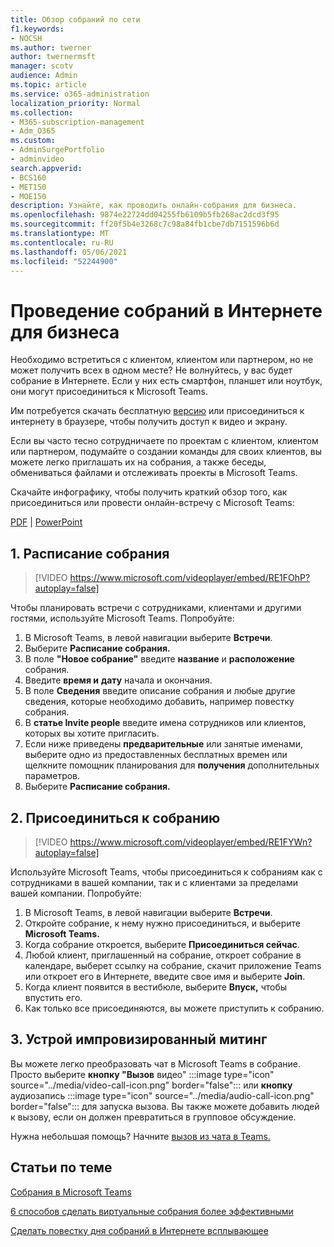 ```yaml
---
title: Обзор собраний по сети
f1.keywords:
- NOCSH
ms.author: twerner
author: twernermsft
manager: scotv
audience: Admin
ms.topic: article
ms.service: o365-administration
localization_priority: Normal
ms.collection:
- M365-subscription-management
- Adm_O365
ms.custom:
- AdminSurgePortfolio
- adminvideo
search.appverid:
- BCS160
- MET150
- MOE150
description: Узнайте, как проводить онлайн-собрания для бизнеса.
ms.openlocfilehash: 9874e22724dd04255fb6109b5fb268ac2dcd3f95
ms.sourcegitcommit: ff20f5b4e3268c7c98a84fb1cbe7db7151596b6d
ms.translationtype: MT
ms.contentlocale: ru-RU
ms.lasthandoff: 05/06/2021
ms.locfileid: "52244900"
---
```

# <a name="host-online-meetings-for-your-business"></a>Проведение собраний в Интернете для бизнеса

Необходимо встретиться с клиентом, клиентом или партнером, но не может получить всех в одном месте? Не волнуйтесь, у вас будет собрание в Интернете. Если у них есть смартфон, планшет или ноутбук, они могут присоединиться к Microsoft Teams.

Им потребуется скачать бесплатную [](https://support.microsoft.com/office/1613bb53-f3fa-431e-85a9-d6a91e3468c9) [версию](https://support.microsoft.com/office/6d79a648-6913-4696-9237-ed13de64ae3c) или присоединиться к интернету в браузере, чтобы получить доступ к видео и экрану.

Если вы часто тесно сотрудничаете по проектам с клиентом, клиентом или партнером, подумайте о создании команды для своих клиентов, вы можете легко приглашать их на собрания, а также беседы, обмениваться файлами и отслеживать проекты в Microsoft Teams. [](team-with-guests.md)

Скачайте инфографику, чтобы получить краткий обзор того, как присоединиться или провести онлайн-встречу с Microsoft Teams:

[PDF](https://go.microsoft.com/fwlink/?linkid=2078712)  |  [PowerPoint](https://go.microsoft.com/fwlink/?linkid=2079515)

## <a name="1-schedule-a-meeting"></a>1. Расписание собрания

> [!VIDEO https://www.microsoft.com/videoplayer/embed/RE1FOhP?autoplay=false]

Чтобы планировать встречи с сотрудниками, клиентами и другими гостями, используйте Microsoft Teams. Попробуйте:

1. В Microsoft Teams, в левой навигации выберите **Встречи**.
1. Выберите **Расписание собрания.**
1. В поле **"Новое собрание"** введите **название** и **расположение** собрания.
1. Введите **время и** **дату** начала и окончания.
1. В поле **Сведения** введите описание собрания и любые другие сведения, которые необходимо добавить, например повестку собрания.
1. В **статье Invite people** введите имена сотрудников или клиентов, которых вы хотите пригласить.
1. Если ниже приведены  **предварительные** или занятые именами, выберите одно из предоставленных бесплатных времен или щелкните помощник планирования для **получения** дополнительных параметров. 
1. Выберите **Расписание собрания.**

## <a name="2-join-a-meeting"></a>2. Присоединиться к собранию

> [!VIDEO https://www.microsoft.com/videoplayer/embed/RE1FYWn?autoplay=false]

Используйте Microsoft Teams, чтобы присоединиться к собраниям как с сотрудниками в вашей компании, так и с клиентами за пределами вашей компании. Попробуйте:

1. В Microsoft Teams, в левой навигации выберите **Встречи**.
1. Откройте собрание, к нему нужно присоединиться, и выберите **Microsoft Teams.**
1. Когда собрание откроется, выберите **Присоединиться сейчас**.
1. Любой клиент, приглашенный на собрание, откроет собрание в календаре, выберет ссылку на собрание, скачит приложение Teams или откроет его в Интернете, введите свое имя и выберите **Join**.
1. Когда клиент появится в вестибюле, выберите **Впуск,** чтобы впустить его.
1. Как только все присоединяются, вы можете приступить к собранию.
 
## <a name="3-have-an-impromptu-meeting"></a>3. Устрой импровизированный митинг

Вы можете легко преобразовать чат в Microsoft Teams в собрание. Просто выберите **кнопку "Вызов** видео" :::image type="icon" source="../media/video-call-icon.png" border="false"::: или **кнопку** аудиозапись :::image type="icon" source="../media/audio-call-icon.png" border="false"::: для запуска вызова. Вы также можете добавить людей к вызову, если он должен превратиться в групповое обсуждение.

Нужна небольшая помощь? Начните [вызов из чата в Teams.](https://support.microsoft.com/office/f5138c9d-df4c-43d8-9cf6-53400c1a7798)

## <a name="related-articles"></a>Статьи по теме

[Собрания в Microsoft Teams](/microsoftteams/tutorial-meetings-in-teams)

[6 способов сделать виртуальные собрания более эффективными](https://products.office.com/en-us/business/articles/6-ways-to-make-virtual-meetings-more-efficient)

[Сделать повестку дня собраний в Интернете всплывающее](https://products.office.com/en-us/business/articles/6-ways-to-make-your-online-meeting-agendas-pop)